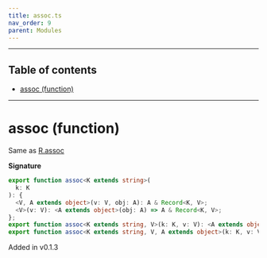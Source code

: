 ```yaml
---
title: assoc.ts
nav_order: 9
parent: Modules
---
```


---

<h2 class="text-delta">Table of contents</h2>

- [assoc (function)](#assoc-function)

---

# assoc (function)

Same as [R.assoc](https://ramdajs.com/docs/#assoc)

**Signature**

```ts
export function assoc<K extends string>(
  k: K
): {
  <V, A extends object>(v: V, obj: A): A & Record<K, V>;
  <V>(v: V): <A extends object>(obj: A) => A & Record<K, V>;
};
export function assoc<K extends string, V>(k: K, v: V): <A extends object>(obj: A) => A & Record<K, V>;
export function assoc<K extends string, V, A extends object>(k: K, v: V, obj: A): A & Record<K, V>; { ... }
```

Added in v0.1.3
